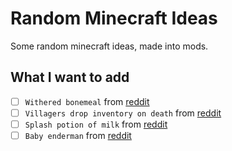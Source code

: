 # Random Minecraft Ideas
Some random minecraft ideas, made into mods.

## What I want to add
- [ ] `Withered bonemeal` from [reddit](https://www.reddit.com/r/shittyminecraftideas/comments/spk3fr/comment/i5bzmj5/)
- [ ] `Villagers drop inventory on death` from [reddit](https://www.reddit.com/r/shittyminecraftideas/comments/s6qqd0/if_you_kill_villagers_they_drop_their_inventory)
- [ ] `Splash potion of milk` from [reddit](https://www.reddit.com/r/shittyminecraftideas/comments/rtf510/splash_potion_of_milk/)
- [ ] `Baby enderman` from [reddit](https://www.reddit.com/r/shittyminecraftideas/comments/s2hx65/baby_enderman/)
